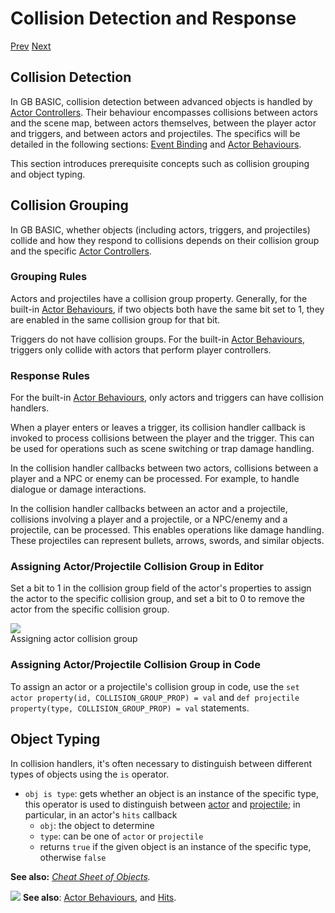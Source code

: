 # Collision Detection and Response

[Prev]() [Next]()

## Collision Detection

In GB BASIC, collision detection between advanced objects is handled by [Actor Controllers](page-not-found.html). Their behaviour encompasses collisions between actors and the scene map, between actors themselves, between the player actor and triggers, and between actors and projectiles. The specifics will be detailed in the following sections: [Event Binding](event-binding.html) and [Actor Behaviours](page-not-found.html).

This section introduces prerequisite concepts such as collision grouping and object typing.

## Collision Grouping

In GB BASIC, whether objects (including actors, triggers, and projectiles) collide and how they respond to collisions depends on their collision group and the specific [Actor Controllers](page-not-found.html).

### Grouping Rules

Actors and projectiles have a collision group property. Generally, for the built-in [Actor Behaviours](page-not-found.html), if two objects both have the same bit set to 1, they are enabled in the same collision group for that bit.

Triggers do not have collision groups. For the built-in [Actor Behaviours](page-not-found.html), triggers only collide with actors that perform player controllers.

### Response Rules

For the built-in [Actor Behaviours](page-not-found.html), only actors and triggers can have collision handlers.

When a player enters or leaves a trigger, its collision handler callback is invoked to process collisions between the player and the trigger. This can be used for operations such as scene switching or trap damage handling.

In the collision handler callbacks between two actors, collisions between a player and a NPC or enemy can be processed. For example, to handle dialogue or damage interactions.

In the collision handler callbacks between an actor and a projectile, collisions involving a player and a projectile, or a NPC/enemy and a projectile, can be processed. This enables operations like damage handling. These projectiles can represent bullets, arrows, swords, and similar objects.

### Assigning Actor/Projectile Collision Group in Editor

Set a bit to 1 in the collision group field of the actor's properties to assign the actor to the specific collision group, and set a bit to 0 to remove the actor from the specific collision group.

<img src="imgs/editor-actor-collision-group.png" class="diagram-image diagram-screenshot">

<div class="small-note">Assigning actor collision group</div>

### Assigning Actor/Projectile Collision Group in Code

To assign an actor or a projectile's collision group in code, use the `set actor property(id, COLLISION_GROUP_PROP) = val` and `def projectile property(type, COLLISION_GROUP_PROP) = val` statements.

## Object Typing

In collision handlers, it's often necessary to distinguish between different types of objects using the `is` operator.

* `obj is type`: gets whether an object is an instance of the specific type, this operator is used to distinguish between [actor](https://paladin-t.github.io/kits/gbb/manual.html#actor) and [projectile](https://paladin-t.github.io/kits/gbb/manual.html#projectile); in particular, in an actor's `hits` callback
  * `obj`: the object to determine
  * `type`: can be one of `actor` or `projectile`
  * returns `true` if the given object is an instance of the specific type, otherwise `false`

**See also:** _[Cheat Sheet of Objects](https://paladin-t.github.io/kits/gbb/manual.html#cheat-sheet-of-objects)._

<div class="content-highlight" style="min-height: 48px;">
  <img src="imgs/logo-nokbd.png" class="logo-tip">
  <span class="content-text">
    <strong>See also</strong>: <a href="page-not-found.html" class="nav-link">Actor Behaviours</a>, and <a href="page-not-found.html" class="nav-link">Hits</a>.
  </span>
</div>

<!-- gem -->
